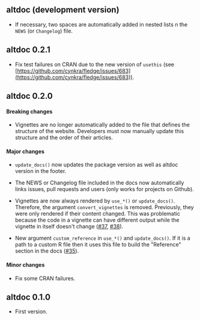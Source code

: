 ## altdoc (development version)

- If necessary, two spaces are automatically added in nested lists n the `NEWS`
  (or `Changelog`) file.

## altdoc 0.2.1

- Fix test failures on CRAN due to the new version of `usethis`
  (see [https://github.com/cynkra/fledge/issues/683](https://github.com/cynkra/fledge/issues/683)).

## altdoc 0.2.0

#### Breaking changes

- Vignettes are no longer automatically added to the file that defines the structure
  of the website. Developers must now manually update this structure and the order
  of their articles.

#### Major changes

- `update_docs()` now updates the package version as well as altdoc version in
  the footer.

- The NEWS or Changelog file included in the docs now automatically links issues,
  pull requests and users (only works for projects on Github).

- Vignettes are now always rendered by `use_*()` or `update_docs()`. Therefore,
  the argument `convert_vignettes` is removed. Previously, they were only rendered
  if their content changed. This was problematic because the code in a vignette
  can have different output while the vignette in itself doesn't change ([#37](https://github.com/etiennebacher/altdoc/issues/37), [#38](https://github.com/etiennebacher/altdoc/issues/38)).

- New argument `custom_reference` in `use_*()` and `update_docs()`. If it is a
  path to a custom R file then it uses this file to build the "Reference" section
  in the docs ([#35](https://github.com/etiennebacher/altdoc/issues/35)).

#### Minor changes

- Fix some CRAN failures.

## altdoc 0.1.0

- First version.
